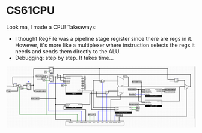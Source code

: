# CS61CPU

Look ma, I made a CPU! Takeaways:

- I thought RegFile was a pipeline stage register since there are regs in it. However, it's more like a multiplexer where instruction selects the regs it needs and sends them directly to the ALU. 
- Debugging: step by step. It takes time...

![schematic](schematic.png)
